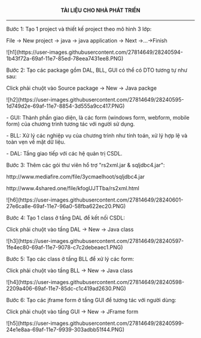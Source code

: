 <h4 color="red" align="center"> TÀI LIỆU CHO NHÀ PHÁT TRIỂN </h4>
<hr>
<p>Bước 1: Tạo 1 project và thiết kế project theo mô hình 3 lớp:</p>
<p>File -> New project -> java -> java application -> Next ->...->Finish</p>
<p>![h1](https://user-images.githubusercontent.com/27814649/28240594-1b43f72a-69af-11e7-85ed-78eea7431ee8.PNG)</p>
<p>Bước 2: Tạo các package gồm DAL, BLL, GUI có thể có DTO tương tự như sau:</p>
<p>Click phải chuột vào Source package -> New -> Java packge</p>
<p>![h2](https://user-images.githubusercontent.com/27814649/28240595-1d749d2e-69af-11e7-8854-3d555a9cc417.PNG)</p>
<p>- GUI: Thành phần giao diện, là các form (windows form, webform, mobile form) của chương trình tương tác với người sử dụng.</p>
<p>- BLL: Xử lý các nghiệp vụ của chương trình như tính toán, xử lý hợp lệ và toàn vẹn về mặt dữ liệu.</p>
<p>- DAL: Tầng giao tiếp với các hệ quản trị CSDL.</p>
<p>Bước 3: Thêm các gói thư viên hổ trợ "rs2xml.jar & sqljdbc4.jar":</p>
<p>http://www.mediafire.com/file/3ycmaelhoot/sqljdbc4.jar<p>
<p>http://www.4shared.one/file/kfogUJTTba/rs2xml.html<p>
<p>![h6](https://user-images.githubusercontent.com/27814649/28240601-27e6ca8e-69af-11e7-96a0-58fba622ec20.PNG)</p>
<p>Bước 4: Tạo 1 class ở tầng DAL để kết nối CSDL:</p>
<p>Click phải chuột vào tầng DAL -> New -> Java class</p>
<p>![h3](https://user-images.githubusercontent.com/27814649/28240597-1fe4ec80-69af-11e7-9078-c7c2debeaec1.PNG)</p>
<p>Bước 5: Tạo các class ở tầng BLL để xử lý các form:</p>
<p>Click phải chuột vào tầng BLL -> New -> Java class</p>
<p>![h4](https://user-images.githubusercontent.com/27814649/28240598-2209a406-69af-11e7-85dc-c1c419ad2630.PNG)</p>
<p>Bước 6: Tạo các jframe form ở tầng GUI để tương tác với người dùng:</p>
<p>Click phải chuột vào tầng GUI -> New -> JFrame form</p>
<p>![h5](https://user-images.githubusercontent.com/27814649/28240599-24e1e8aa-69af-11e7-9939-303adbb51f44.PNG)</p>
